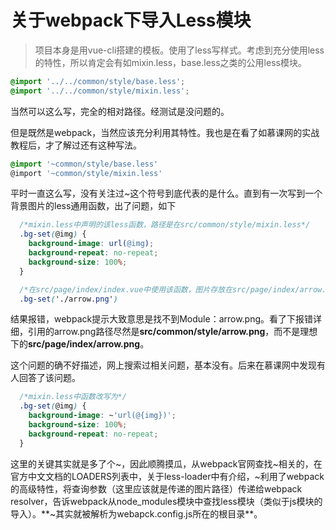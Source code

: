 # 关于webpack下导入Less模块
> 项目本身是用vue-cli搭建的模板。使用了less写样式。考虑到充分使用less的特性，所以肯定会有如mixin.less，base.less之类的公用less模块。


```css
@import '../../common/style/base.less';
@import '../../common/style/mixin.less';
```
当然可以这么写，完全的相对路径。经测试是没问题的。

但是既然是webpack，当然应该充分利用其特性。我也是在看了如慕课网的实战教程后，才了解过还有这种写法。
```css
@import '~common/style/base.less'
@import '~common/style/mixin.less'
```

平时一直这么写，没有关注过~这个符号到底代表的是什么。直到有一次写到一个背景图片的less通用函数，出了问题，如下
```css
  /*mixin.less中声明的该less函数，路径是在src/common/style/mixin.less*/
  .bg-set(@img) {
    background-image: url(@img);
    background-repeat: no-repeat;
    background-size: 100%;
  }

  /*在src/page/index/index.vue中使用该函数，图片存放在src/page/index/arrow.png*/
  .bg-set('./arrow.png')
```
结果报错，webpack提示大致意思是找不到Module：arrow.png。看了下报错详细，引用的arrow.png路径尽然是**src/common/style/arrow.png**，而不是理想下的**src/page/index/arrow.png**。

这个问题的确不好描述，网上搜索过相关问题，基本没有。后来在慕课网中发现有人回答了该问题。
```css
  /*mixin.less中函数改写为*/
  .bg-set(@img) {
    background-image: ~'url(@{img})';
    background-size: 100%;
    background-repeat: no-repeat;
  }
```
这里的关键其实就是多了个~，因此顺腾摸瓜，从webpack官网查找~相关的，在官方中文文档的LOADERS列表中，关于less-loader中有介绍，~利用了webpack的高级特性，将查询参数（这里应该就是传递的图片路径）传递给webpack resolver，告诉webpack从node_modules模块中查找less模块（类似于js模块的导入）。**~其实就被解析为webapck.config.js所在的根目录**。